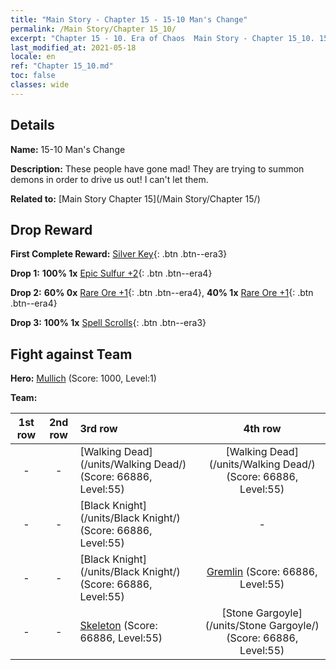 ```yaml
---
title: "Main Story - Chapter 15 - 15-10 Man's Change"
permalink: /Main Story/Chapter 15_10/
excerpt: "Chapter 15 - 10. Era of Chaos  Main Story - Chapter 15_10. 15-10 Man's Change"
last_modified_at: 2021-05-18
locale: en
ref: "Chapter 15_10.md"
toc: false
classes: wide
---
```


## Details

 **Name:** 15-10 Man's Change

 **Description:** These people have gone mad! They are trying to summon demons in order to drive us out! I can't let them.

 **Related to:** [Main Story Chapter 15](/Main Story/Chapter 15/)

## Drop Reward

 **First Complete Reward:** [Silver Key](/Items/con_693/){: .btn .btn--era3}

 **Drop 1:** **100% 1x** [Epic Sulfur +2](/Items/mat_50/){: .btn .btn--era4}

 **Drop 2:** **60% 0x** [Rare Ore +1](/Items/mat_40/){: .btn .btn--era4}, **40% 1x** [Rare Ore +1](/Items/mat_40/){: .btn .btn--era4}

 **Drop 3:** **100% 1x** [Spell Scrolls](/Items/con_694/){: .btn .btn--era3}


## Fight against Team
 **Hero:** [Mullich](/heroes/Mullich/) (Score: 1000, Level:1)

 **Team:**


  | 1st row | 2nd row | 3rd row | 4th row |
  |:----:|:----:|:----|:----:|
  | - | - | [Walking Dead](/units/Walking Dead/) (Score: 66886, Level:55)  | [Walking Dead](/units/Walking Dead/) (Score: 66886, Level:55)  |
  | - | - | [Black Knight](/units/Black Knight/) (Score: 66886, Level:55)  | - |
  | - | - | [Black Knight](/units/Black Knight/) (Score: 66886, Level:55)  | [Gremlin](/units/Gremlin/) (Score: 66886, Level:55)  |
  | - | - | [Skeleton](/units/Skeleton/) (Score: 66886, Level:55)  | [Stone Gargoyle](/units/Stone Gargoyle/) (Score: 66886, Level:55)  |


